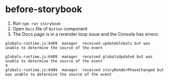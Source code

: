 # before-storybook

1. Run `npm run storybook`
2. Open `Docs` file of `Button` component
3. The Docs page is in a rerender loop issue and the Console has errors:

```
globals-runtime.js:6409  manager  received updateGlobals but was unable to determine the source of the event

globals-runtime.js:6409  manager  received globalsUpdated but was unable to determine the source of the event
4
globals-runtime.js:6409  manager  received storyRenderPhaseChanged but was unable to determine the source of the event
```
